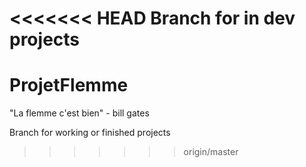 <<<<<<< HEAD
Branch for in dev projects
=======
# ProjetFlemme
"La flemme c'est bien" - bill gates

Branch for working or finished projects
>>>>>>> origin/master
